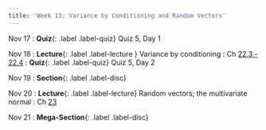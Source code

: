 ```yaml
---
title: 'Week 13: Variance by Conditioning and Random Vectors'
---
```


Nov 17
: **Quiz**{: .label .label-quiz} Quiz 5, Day 1

Nov 18
: **Lecture**{: .label .label-lecture } Variance by conditioning
    : Ch [22.3 - 22.4](http://prob140.org/textbook/content/Chapter_22/03_Variance_by_Conditioning.html)
: **Quiz**{: .label .label-quiz} Quiz 5, Day 2

Nov 19
: **Section**{: .label .label-disc}


Nov 20
: **Lecture**{: .label .label-lecture} Random vectors; the multivariate normal
    : Ch [23](http://prob140.org/textbook/content/Chapter_23/00_Multivariate_Normal_RVs.html)

Nov 21
: **Mega-Section**{: .label .label-disc}